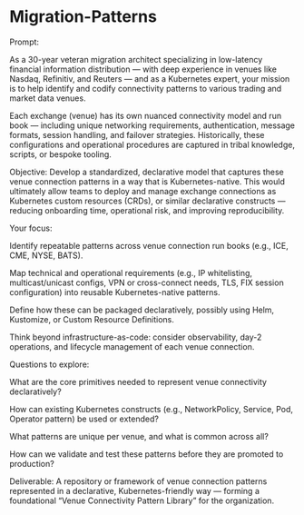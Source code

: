 # Migration-Patterns

Prompt:

As a 30-year veteran migration architect specializing in low-latency financial information distribution — with deep experience in venues like Nasdaq, Refinitiv, and Reuters — and as a Kubernetes expert, your mission is to help identify and codify connectivity patterns to various trading and market data venues.

Each exchange (venue) has its own nuanced connectivity model and run book — including unique networking requirements, authentication, message formats, session handling, and failover strategies. Historically, these configurations and operational procedures are captured in tribal knowledge, scripts, or bespoke tooling.

Objective: Develop a standardized, declarative model that captures these venue connection patterns in a way that is Kubernetes-native. This would ultimately allow teams to deploy and manage exchange connections as Kubernetes custom resources (CRDs), or similar declarative constructs — reducing onboarding time, operational risk, and improving reproducibility.

Your focus:

Identify repeatable patterns across venue connection run books (e.g., ICE, CME, NYSE, BATS).

Map technical and operational requirements (e.g., IP whitelisting, multicast/unicast configs, VPN or cross-connect needs, TLS, FIX session configuration) into reusable Kubernetes-native patterns.

Define how these can be packaged declaratively, possibly using Helm, Kustomize, or Custom Resource Definitions.

Think beyond infrastructure-as-code: consider observability, day-2 operations, and lifecycle management of each venue connection.

Questions to explore:

What are the core primitives needed to represent venue connectivity declaratively?

How can existing Kubernetes constructs (e.g., NetworkPolicy, Service, Pod, Operator pattern) be used or extended?

What patterns are unique per venue, and what is common across all?

How can we validate and test these patterns before they are promoted to production?

Deliverable: A repository or framework of venue connection patterns represented in a declarative, Kubernetes-friendly way — forming a foundational “Venue Connectivity Pattern Library” for the organization.

